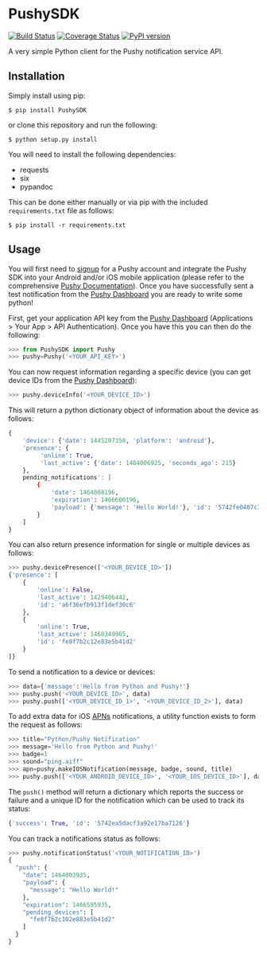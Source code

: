# PushySDK

[![Build Status](https://travis-ci.org/jazzycamel/pushy.svg?branch=master)](https://travis-ci.org/jazzycamel/pushy)
[![Coverage Status](https://coveralls.io/repos/github/jazzycamel/pushy/badge.svg)](https://coveralls.io/github/jazzycamel/pushy)
[![PyPI version](https://badge.fury.io/py/PushySDK.svg)](https://badge.fury.io/py/PushySDK)

A very simple Python client for the Pushy notification service API.

## Installation

Simply install using pip:

```shell
$ pip install PushySDK
```

or clone this repository and run the following:

```shell
$ python setup.py install
```

You will need to install the following dependencies:

* requests
* six
* pypandoc

This can be done either manually or via pip with the included `requirements.txt` file as follows:

```shell
$ pip install -r requirements.txt
```

## Usage

You will first need to [signup](https://dashboard.pushy.me/) for a Pushy account and integrate the Pushy SDK into your Android and/or iOS mobile application (please refer to the comprehensive [Pushy Documentation](https://dashboard.pushy.me/)). Once you have successfully sent a test notification from the [Pushy Dashboard](https://dashboard.pushy.me/) you are ready to write some python!

First, get your application API key from the [Pushy Dashboard](https://dashboard.pushy.me/) (Applications > Your App > API Authentication). Once you have this you can then do the following:

```python
>>> from PushySDK import Pushy
>>> pushy=Pushy('<YOUR_API_KEY>')
```

You can now request information regarding a specific device (you can get device IDs from the [Pushy Dashboard](https://dashboard.pushy.me/)):

```python
>>> pushy.deviceInfo('<YOUR_DEVICE_ID>')
```

This will return a python dictionary object of information about the device as follows:

```python
{
    'device': {'date': 1445207358, 'platform': 'android'},
    'presence': {
         'online': True,
         'last_active': {'date': 1464006925, 'seconds_ago': 215}
    }, 
    pending_notifications': [
        {
            'date': 1464008196,
            'expiration': 1466600196,
            'payload': {'message': 'Hello World!'}, 'id': '5742fe0407c3674e226892f9'
        }
    ]
}
```

You can also return presence information for single or multiple devices as follows:

```python
>>> pushy.devicePresence(['<YOUR_DEVICE_ID>'])
{'presence': [
    {
        'online': False,
        'last_active': 1429406442,
        'id': 'a6f36efb913f1def30c6'
    },
    {
        'online': True,
        'last_active': 1468349965,
        'id': 'fe8f7b2c12e83e5b41d2'
    }
]}
```

To send a notification to a device or devices:

```python
>>> data={'message':'Hello from Python and Pushy!'}
>>> pushy.push('<YOUR_DEVICE_ID>', data)
>>> pushy.push(['<YOUR_DEVICE_ID_1>', '<YOUR_DEVICE_ID_2>'], data)
```

To add extra data for iOS [APNs](https://www.google.co.uk/url?sa=t&rct=j&q=&esrc=s&source=web&cd=2&cad=rja&uact=8&ved=0ahUKEwjUksWbhpLSAhXKWBoKHWJrDugQFgghMAE&url=https%3A%2F%2Fdeveloper.apple.com%2Fgo%2F%3Fid%3Dpush-notifications&usg=AFQjCNHPIGhIVb_jCDN7fWJYMdPeBKGIXw&sig2=8K65EutLZDTom2KcYjy0xQ) notifications, a utility function exists to form the request as follows:

```python
>>> title="Python/Pushy Notification"
>>> message='Hello from Python and Pushy!'
>>> badge=1
>>> sound="ping.aiff"
>>> apn=pushy.makeIOSNotification(message, badge, sound, title)
>>> pushy.push(['<YOUR_ANDROID_DEVICE_ID>', '<YOUR_IOS_DEVICE_ID>'], data, notification=apn)
```

The `push()` method will return a dictionary which reports the success or failure and a unique ID for the notification which can be used to track its status:

```python
{'success': True, 'id': '5742ea5dacf3a92e17ba7126'}
```

You can track a notifications status as follows:

```python
>>> pushy.notificationStatus('<YOUR_NOTIFICATION_ID>')
{
  "push": {
    "date": 1464003935,
    "payload": {
      "message": "Hello World!"
    },
    "expiration": 1466595935,
    "pending_devices": [
      "fe8f7b2c102e883e5b41d2"
    ]
  }
}
```
